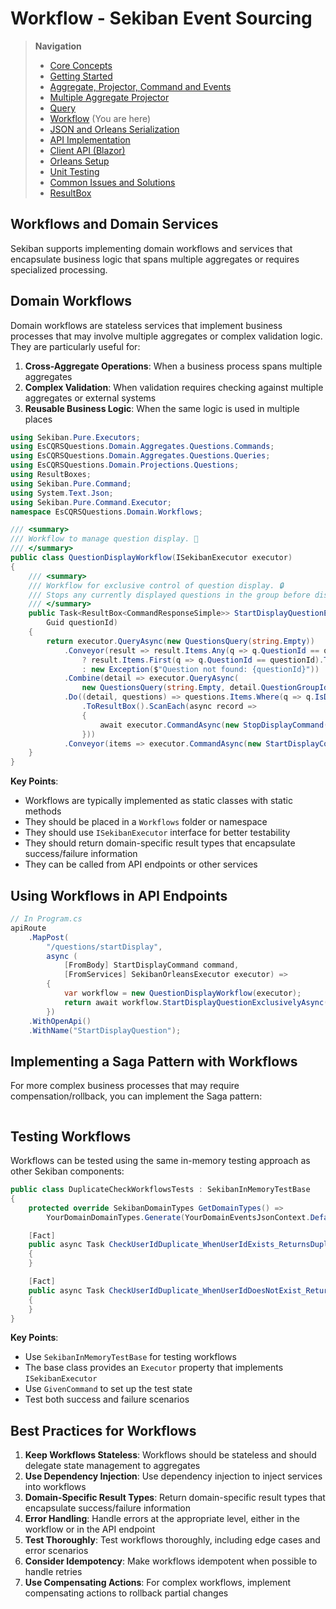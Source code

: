 # Workflow - Sekiban Event Sourcing

> **Navigation**
> - [Core Concepts](01_core_concepts.md)
> - [Getting Started](02_getting_started.md)
> - [Aggregate, Projector, Command and Events](03_aggregate_command_events.md)
> - [Multiple Aggregate Projector](04_multiple_aggregate_projector.md)
> - [Query](05_query.md)
> - [Workflow](06_workflow.md) (You are here)
> - [JSON and Orleans Serialization](07_json_orleans_serialization.md)
> - [API Implementation](08_api_implementation.md)
> - [Client API (Blazor)](09_client_api_blazor.md)
> - [Orleans Setup](10_orleans_setup.md)
> - [Unit Testing](11_unit_testing.md)
> - [Common Issues and Solutions](12_common_issues.md)
> - [ResultBox](13_result_box.md)

## Workflows and Domain Services

Sekiban supports implementing domain workflows and services that encapsulate business logic that spans multiple aggregates or requires specialized processing.

## Domain Workflows

Domain workflows are stateless services that implement business processes that may involve multiple aggregates or complex validation logic. They are particularly useful for:

1. **Cross-Aggregate Operations**: When a business process spans multiple aggregates
2. **Complex Validation**: When validation requires checking against multiple aggregates or external systems
3. **Reusable Business Logic**: When the same logic is used in multiple places

```csharp
using Sekiban.Pure.Executors;
using EsCQRSQuestions.Domain.Aggregates.Questions.Commands;
using EsCQRSQuestions.Domain.Aggregates.Questions.Queries;
using EsCQRSQuestions.Domain.Projections.Questions;
using ResultBoxes;
using Sekiban.Pure.Command;
using System.Text.Json;
using Sekiban.Pure.Command.Executor;
namespace EsCQRSQuestions.Domain.Workflows;

/// <summary>
/// Workflow to manage question display. 🚀
/// </summary>
public class QuestionDisplayWorkflow(ISekibanExecutor executor)
{
    /// <summary>
    /// Workflow for exclusive control of question display. 🔒
    /// Stops any currently displayed questions in the group before displaying the specified question. 📊
    /// </summary>
    public Task<ResultBox<CommandResponseSimple>> StartDisplayQuestionExclusivelyAsync(
        Guid questionId)
    {
        return executor.QueryAsync(new QuestionsQuery(string.Empty))
            .Conveyor(result => result.Items.Any(q => q.QuestionId == questionId)
                ? result.Items.First(q => q.QuestionId == questionId).ToResultBox()
                : new Exception($"Question not found: {questionId}"))
            .Combine(detail => executor.QueryAsync(
                new QuestionsQuery(string.Empty, detail.QuestionGroupId)))
            .Do((detail, questions) => questions.Items.Where(q => q.IsDisplayed && q.QuestionId != questionId).ToList()
                .ToResultBox().ScanEach(async record =>
                {
                    await executor.CommandAsync(new StopDisplayCommand(record.QuestionId));
                }))
            .Conveyor(items => executor.CommandAsync(new StartDisplayCommand(questionId)).ToSimpleCommandResponse());
    }
}
```

**Key Points**:
- Workflows are typically implemented as static classes with static methods
- They should be placed in a `Workflows` folder or namespace
- They should use `ISekibanExecutor` interface for better testability
- They should return domain-specific result types that encapsulate success/failure information
- They can be called from API endpoints or other services

## Using Workflows in API Endpoints

```csharp
// In Program.cs
apiRoute
    .MapPost(
        "/questions/startDisplay",
        async (
            [FromBody] StartDisplayCommand command,
            [FromServices] SekibanOrleansExecutor executor) =>
        {
            var workflow = new QuestionDisplayWorkflow(executor);
            return await workflow.StartDisplayQuestionExclusivelyAsync(command.QuestionId).UnwrapBox();
        })
    .WithOpenApi()
    .WithName("StartDisplayQuestion");
```

## Implementing a Saga Pattern with Workflows

For more complex business processes that may require compensation/rollback, you can implement the Saga pattern:

```csharp

```

## Testing Workflows

Workflows can be tested using the same in-memory testing approach as other Sekiban components:

```csharp
public class DuplicateCheckWorkflowsTests : SekibanInMemoryTestBase
{
    protected override SekibanDomainTypes GetDomainTypes() => 
        YourDomainDomainTypes.Generate(YourDomainEventsJsonContext.Default.Options);

    [Fact]
    public async Task CheckUserIdDuplicate_WhenUserIdExists_ReturnsDuplicate()
    {
    }

    [Fact]
    public async Task CheckUserIdDuplicate_WhenUserIdDoesNotExist_ReturnsSuccess()
    {
    }
}
```

**Key Points**:
- Use `SekibanInMemoryTestBase` for testing workflows
- The base class provides an `Executor` property that implements `ISekibanExecutor`
- Use `GivenCommand` to set up the test state
- Test both success and failure scenarios

## Best Practices for Workflows

1. **Keep Workflows Stateless**: Workflows should be stateless and should delegate state management to aggregates
2. **Use Dependency Injection**: Use dependency injection to inject services into workflows
3. **Domain-Specific Result Types**: Return domain-specific result types that encapsulate success/failure information
4. **Error Handling**: Handle errors at the appropriate level, either in the workflow or in the API endpoint
5. **Test Thoroughly**: Test workflows thoroughly, including edge cases and error scenarios
6. **Consider Idempotency**: Make workflows idempotent when possible to handle retries
7. **Use Compensating Actions**: For complex workflows, implement compensating actions to rollback partial changes